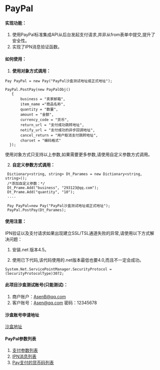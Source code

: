 # PayPal
#### 实现功能：
1. 使用PayPal标准集成API从后台发起支付请求,并非从from表单中提交,提升了安全性。
2. 实现了IPN消息验证函数。

#### 如何使用：

1. **使用对象方式调用：**

```
Pay PayPal = new Pay("PayPal沙盒测试地址或正式地址");

PayPal.PostPay(new PayPalObj()
   {
       business = "卖家邮箱",
       item_name ="商品名称",
       quantity = "数量",
       amount = "金额",
       currency_code = "货币",
       return_url = "支付成功跳转地址",
       notify_url = "支付成功的异步回调地址",
       cancel_return = "用户取消支付跳转地址",
       charset = "编码格式"
  });
```
使用对象方式只支持以上参数,如果需要更多参数,请使用自定义参数方式调用。

2. **自定义参数方式调用：**

```
 Dictionary<string, string> Dt_Parames = new Dictionary<string, string>();
 /*添加自定义参数：*/
 Dt_Prame.Add("business", "293123@qq.com");
 Dt_Prame.Add("quantity", "10");
 ....

 Pay PayPal=new Pay("PayPal沙盒测试地址或正式地址");
 PayPal.PostPay(Dt_Parames);
```

#### 使用注意：
IPN验证以及支付请求如果出现建立SSL/TSL通道失败的异常,请使用以下方式解决问题：

1. 安装.net 版本4.5。

2. 使用已下代码,该代码使用的.net版本最低也要4.0,而且不一定会成功。

```
System.Net.ServicePointManager.SecurityProtocol = (SecurityProtocolType)3072;
```

#### 此项目沙盒测试账号(只能测试)：
1. 商户账户：AsenB@qq.com 
2. 客户账号：Asen@qq.com 密码：12345678

#### 沙盒账号申请地址
[沙盒地址](https://developer.paypal.com/)


#### PayPal参数列表
1. [支付参数列表](https://www.paypal-biz.com/product/pdf/PayPal_WPS_Guide_CN_V2.0.pdf)
2. [IPN消息列表](https://www.paypal-biz.com/product/pdf/PayPal_IPN&PDT_Guide_V1.0.pdf])
3. [Pay支付的货币码列表](https://developer.paypal.com/docs/classic/api/currency_codes/?mark=currency)




